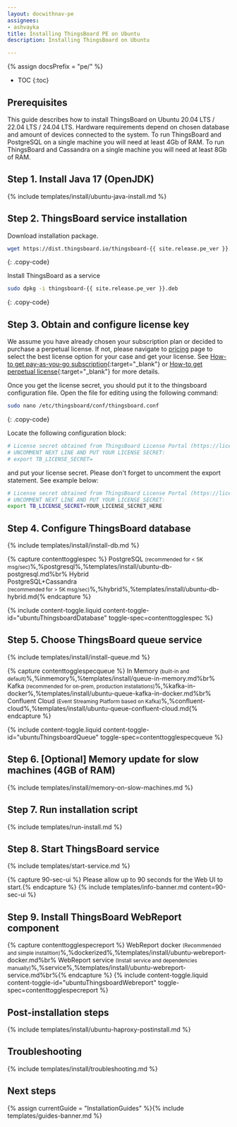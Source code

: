```yaml
---
layout: docwithnav-pe
assignees:
- ashvayka
title: Installing ThingsBoard PE on Ubuntu
description: Installing ThingsBoard on Ubuntu

---
```


{% assign docsPrefix = "pe/" %}

* TOC
{:toc}

## Prerequisites

This guide describes how to install ThingsBoard on Ubuntu 20.04 LTS / 22.04 LTS / 24.04 LTS.
Hardware requirements depend on chosen database and amount of devices connected to the system. 
To run ThingsBoard and PostgreSQL on a single machine you will need at least 4Gb of RAM.
To run ThingsBoard and Cassandra on a single machine you will need at least 8Gb of RAM.

## Step 1. Install Java 17 (OpenJDK) 

{% include templates/install/ubuntu-java-install.md %}

## Step 2. ThingsBoard service installation

Download installation package.

```bash
wget https://dist.thingsboard.io/thingsboard-{{ site.release.pe_ver }}.deb
```
{: .copy-code}

Install ThingsBoard as a service

```bash
sudo dpkg -i thingsboard-{{ site.release.pe_ver }}.deb
```
{: .copy-code}

## Step 3. Obtain and configure license key 

We assume you have already chosen your subscription plan or decided to purchase a perpetual license. 
If not, please navigate to [pricing](/pricing/) page to select the best license option for your case and get your license. 
See [How-to get pay-as-you-go subscription](https://www.youtube.com/watch?v=dK-QDFGxWek){:target="_blank"} or [How-to get perpetual license](https://www.youtube.com/watch?v=GPe0lHolWek){:target="_blank"} for more details.

Once you get the license secret, you should put it to the thingsboard configuration file. 
Open the file for editing using the following command:

```bash 
sudo nano /etc/thingsboard/conf/thingsboard.conf
``` 
{: .copy-code}

Locate the following configuration block:

```bash
# License secret obtained from ThingsBoard License Portal (https://license.thingsboard.io)
# UNCOMMENT NEXT LINE AND PUT YOUR LICENSE SECRET:
# export TB_LICENSE_SECRET=
```

and put your license secret. Please don't forget to uncomment the export statement. See example below: 

```bash
# License secret obtained from ThingsBoard License Portal (https://license.thingsboard.io)
# UNCOMMENT NEXT LINE AND PUT YOUR LICENSE SECRET:
export TB_LICENSE_SECRET=YOUR_LICENSE_SECRET_HERE
``` 

## Step 4. Configure ThingsBoard database

{% include templates/install/install-db.md %}

{% capture contenttogglespec %}
PostgreSQL <small>(recommended for < 5K msg/sec)</small>%,%postgresql%,%templates/install/ubuntu-db-postgresql.md%br%
Hybrid <br>PostgreSQL+Cassandra<br><small>(recommended for > 5K msg/sec)</small>%,%hybrid%,%templates/install/ubuntu-db-hybrid.md{% endcapture %}

{% include content-toggle.liquid content-toggle-id="ubuntuThingsboardDatabase" toggle-spec=contenttogglespec %} 

## Step 5. Choose ThingsBoard queue service

{% include templates/install/install-queue.md %}

{% capture contenttogglespecqueue %}
In Memory <small>(built-in and default)</small>%,%inmemory%,%templates/install/queue-in-memory.md%br%
Kafka <small>(recommended for on-prem, production installations)</small>%,%kafka-in-docker%,%templates/install/ubuntu-queue-kafka-in-docker.md%br%
Confluent Cloud <small>(Event Streaming Platform based on Kafka)</small>%,%confluent-cloud%,%templates/install/ubuntu-queue-confluent-cloud.md{% endcapture %}

{% include content-toggle.liquid content-toggle-id="ubuntuThingsboardQueue" toggle-spec=contenttogglespecqueue %} 

## Step 6. [Optional] Memory update for slow machines (4GB of RAM) 

{% include templates/install/memory-on-slow-machines.md %} 

## Step 7. Run installation script

{% include templates/run-install.md %} 

## Step 8. Start ThingsBoard service

{% include templates/start-service.md %}

{% capture 90-sec-ui %}
Please allow up to 90 seconds for the Web UI to start.{% endcapture %}
{% include templates/info-banner.md content=90-sec-ui %}

## Step 9. Install ThingsBoard WebReport component

{% capture contenttogglespecreport %}
WebReport docker <small>(Recommended and simple installtion)</small>%,%dockerized%,%templates/install/ubuntu-webreport-docker.md%br%
WebReport service <small>(Install service and dependencies manually)</small>%,%service%,%templates/install/ubuntu-webreport-service.md%br%{% endcapture %}
{% include content-toggle.liquid content-toggle-id="ubuntuThingsboardWebreport" toggle-spec=contenttogglespecreport %} 

## Post-installation steps

{% include templates/install/ubuntu-haproxy-postinstall.md %}

## Troubleshooting

{% include templates/install/troubleshooting.md %}

## Next steps

{% assign currentGuide = "InstallationGuides" %}{% include templates/guides-banner.md %}
